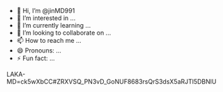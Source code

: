 - 👋 Hi, I’m @jinMD991
- 👀 I’m interested in ...
- 🌱 I’m currently learning ...
- 💞️ I’m looking to collaborate on ...
- 📫 How to reach me ...
- 😄 Pronouns: ...
- ⚡ Fun fact: ...

<!---
jinMD991/jinMD991 is a ✨ special ✨ repository because its `README.md` (this file) appears on your GitHub profile.
You can click the Preview link to take a look at your changes.
--->
LAKA-MD=ck5wXbCC#ZRXVSQ_PN3vD_GoNUF8683rsQrS3dsX5aRJTl5DBNlU

